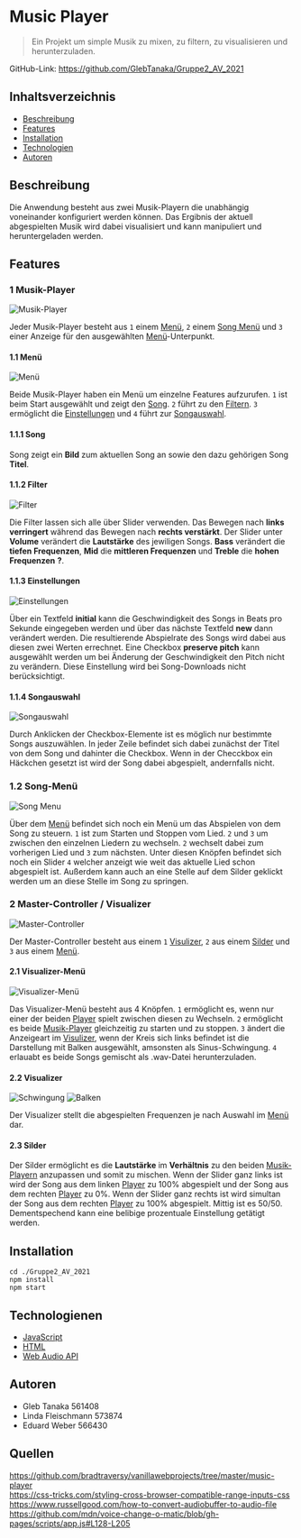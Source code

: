 # Music Player
> Ein Projekt um simple Musik zu mixen, zu filtern, zu visualisieren und herunterzuladen.

GitHub-Link: https://github.com/GlebTanaka/Gruppe2_AV_2021

## Inhaltsverzeichnis
* [Beschreibung](#beschreibung)
* [Features](#features)
* [Installation](#installation)
* [Technologien](#technologien)
* [Autoren](#autoren)

## Beschreibung

Die Anwendung besteht aus zwei Musik-Playern die unabhängig voneinander konfiguriert werden können. Das Ergibnis der aktuell abgespielten Musik wird dabei visualisiert und kann manipuliert und heruntergeladen werden.

## Features

### 1 Musik-Player
![Musik-Player](./readme-files/music-player.png)

Jeder Musik-Player besteht aus `1` einem [Menü](#11-menu), `2` einem [Song Menü](#12-song-menu) und `3` einer Anzeige für den ausgewählten [Menü](#11-menu)-Unterpunkt.

#### 1.1 Menü
![Menü](./readme-files/menu.png)

Beide Musik-Player haben ein Menü um einzelne Features aufzurufen. `1` ist beim Start ausgewählt und zeigt den [Song](#111-song). `2` führt zu den [Filtern](#112-filter). `3` ermöglicht die [Einstellungen](#113-einstellungen) und `4` führt zur [Songauswahl](#114-songauswahl).

#### 1.1.1 Song

Song zeigt ein **Bild** zum aktuellen Song an sowie den dazu gehörigen Song **Titel**.

#### 1.1.2 Filter
![Filter](./readme-files/filter.png)

Die Filter lassen sich alle über Slider verwenden. Das Bewegen nach **links verringert** während das Bewegen nach **rechts verstärkt**. Der Slider unter **Volume** verändert die **Lautstärke** des jewiligen Songs. **Bass** verändert die **tiefen Frequenzen**, **Mid** die **mittleren Frequenzen** und **Treble** die **hohen Frequenzen** **?**.

#### 1.1.3 Einstellungen
![Einstellungen](./readme-files/einstellungen.png)

Über ein Textfeld **initial** kann die Geschwindigkeit des Songs in Beats pro Sekunde eingegeben werden und über das nächste Textfeld **new** dann verändert werden. Die resultierende Abspielrate des Songs wird dabei aus diesen zwei Werten errechnet.
Eine Checkbox **preserve pitch** kann ausgewählt werden um bei Änderung der Geschwindigkeit den Pitch nicht zu verändern. Diese Einstellung wird bei Song-Downloads nicht berücksichtigt.

#### 1.1.4 Songauswahl
![Songauswahl](./readme-files/songauswahl.png)

Durch Anklicken der Checkbox-Elemente ist es möglich nur bestimmte Songs auszuwählen. In jeder Zeile befindet sich dabei zunächst der Titel von dem Song und dahinter die Checkbox. Wenn in der Checckbox ein Häckchen gesetzt ist wird der Song dabei abgespielt, andernfalls nicht.

### 1.2 Song-Menü
![Song Menu](./readme-files/song-menu.png)

Über dem [Menü](#11-menu) befindet sich noch ein Menü um das Abspielen von dem Song zu steuern. `1` ist zum Starten und Stoppen vom Lied. `2` und `3` um zwischen den einzelnen Liedern zu wechseln. `2` wechselt dabei zum vorherigen Lied und `3` zum nächsten. Unter diesen Knöpfen befindet sich noch ein Slider `4` welcher anzeigt wie weit das aktuelle Lied schon abgespielt ist. Außerdem kann auch an eine Stelle auf dem Silder geklickt werden um an diese Stelle im Song zu springen.

### 2 Master-Controller / Visualizer
![Master-Controller](./readme-files/master-controller.png)

Der Master-Controller besteht aus einem `1` [Visulizer](#22-visulizer), `2` aus einem [Silder](#23-silder) und `3` aus einem [Menü](#21-visulizer-menu).

#### 2.1 Visualizer-Menü
![Visualizer-Menü](./readme-files/visualizer-menu.png)

Das Visualizer-Menü besteht aus 4 Knöpfen. `1` ermöglicht es, wenn nur einer der beiden [Player](#1-music-player) spielt zwischen diesen zu Wechseln. `2` ermöglicht es beide [Musik-Player](#1-music-player) gleichzeitig zu starten und zu stoppen. `3` ändert die Anzeigeart im [Visulizer](#22-visulizer), wenn der Kreis sich links befindet ist die Darstellung mit Balken ausgewählt, amsonsten als Sinus-Schwingung. `4` erlauabt es beide Songs gemischt als .wav-Datei herunterzuladen.

#### 2.2 Visualizer
![Schwingung](./readme-files/schwingung.png)
![Balken](./readme-files/balken.png)

Der Visualizer stellt die abgespielten Frequenzen je nach Auswahl im [Menü](#21-visualizer-menu) dar.

#### 2.3 Silder

Der Silder ermöglicht es die **Lautstärke** im **Verhältnis** zu den beiden [Musik-Playern](#1-music-player) anzupassen und somit zu mischen. Wenn der Slider ganz links ist wird der Song aus dem linken [Player](#1-music-player) zu 100% abgespielt und der Song aus dem rechten [Player](#1-music-player) zu 0%. Wenn der Slider ganz rechts ist wird simultan der Song aus dem rechten [Player](#1-music-player) zu 100% abgespielt. Mittig ist es 50/50. Dementspechend kann eine belibige prozentuale Einstellung getätigt werden.

## Installation

```
cd ./Gruppe2_AV_2021
npm install
npm start
```

## Technologienen

- [JavaScript](https://developer.mozilla.org/de/docs/Web/JavaScript)
- [HTML](https://developer.mozilla.org/de/docs/Web/HTML)
- [Web Audio API](https://developer.mozilla.org/en-US/docs/Web/API/Web_Audio_API)

## Autoren
- Gleb Tanaka 561408
- Linda Fleischmann 573874
- Eduard Weber 566430

## Quellen

https://github.com/bradtraversy/vanillawebprojects/tree/master/music-player  
https://css-tricks.com/styling-cross-browser-compatible-range-inputs-css  
https://www.russellgood.com/how-to-convert-audiobuffer-to-audio-file  
https://github.com/mdn/voice-change-o-matic/blob/gh-pages/scripts/app.js#L128-L205
